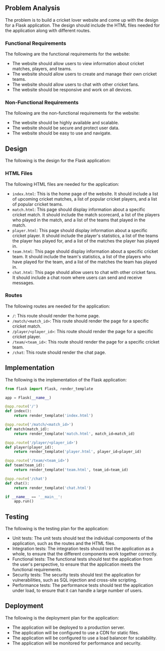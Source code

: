  ## Problem Analysis

The problem is to build a cricket lover website and come up with the design for a Flask application. The design should include the HTML files needed for the application along with different routes.

### Functional Requirements

The following are the functional requirements for the website:

* The website should allow users to view information about cricket matches, players, and teams.
* The website should allow users to create and manage their own cricket teams.
* The website should allow users to chat with other cricket fans.
* The website should be responsive and work on all devices.

### Non-Functional Requirements

The following are the non-functional requirements for the website:

* The website should be highly available and scalable.
* The website should be secure and protect user data.
* The website should be easy to use and navigate.

## Design

The following is the design for the Flask application:

### HTML Files

The following HTML files are needed for the application:

* `index.html`: This is the home page of the website. It should include a list of upcoming cricket matches, a list of popular cricket players, and a list of popular cricket teams.
* `match.html`: This page should display information about a specific cricket match. It should include the match scorecard, a list of the players who played in the match, and a list of the teams that played in the match.
* `player.html`: This page should display information about a specific cricket player. It should include the player's statistics, a list of the teams the player has played for, and a list of the matches the player has played in.
* `team.html`: This page should display information about a specific cricket team. It should include the team's statistics, a list of the players who have played for the team, and a list of the matches the team has played in.
* `chat.html`: This page should allow users to chat with other cricket fans. It should include a chat room where users can send and receive messages.

### Routes

The following routes are needed for the application:

* `/`: This route should render the home page.
* `/match/<match_id>`: This route should render the page for a specific cricket match.
* `/player/<player_id>`: This route should render the page for a specific cricket player.
* `/team/<team_id>`: This route should render the page for a specific cricket team.
* `/chat`: This route should render the chat page.

## Implementation

The following is the implementation of the Flask application:

```python
from flask import Flask, render_template

app = Flask(__name__)

@app.route('/')
def index():
    return render_template('index.html')

@app.route('/match/<match_id>')
def match(match_id):
    return render_template('match.html', match_id=match_id)

@app.route('/player/<player_id>')
def player(player_id):
    return render_template('player.html', player_id=player_id)

@app.route('/team/<team_id>')
def team(team_id):
    return render_template('team.html', team_id=team_id)

@app.route('/chat')
def chat():
    return render_template('chat.html')

if __name__ == '__main__':
    app.run()
```

## Testing

The following is the testing plan for the application:

* Unit tests: The unit tests should test the individual components of the application, such as the routes and the HTML files.
* Integration tests: The integration tests should test the application as a whole, to ensure that the different components work together correctly.
* Functional tests: The functional tests should test the application from the user's perspective, to ensure that the application meets the functional requirements.
* Security tests: The security tests should test the application for vulnerabilities, such as SQL injection and cross-site scripting.
* Performance tests: The performance tests should test the application under load, to ensure that it can handle a large number of users.

## Deployment

The following is the deployment plan for the application:

* The application will be deployed to a production server.
* The application will be configured to use a CDN for static files.
* The application will be configured to use a load balancer for scalability.
* The application will be monitored for performance and security.